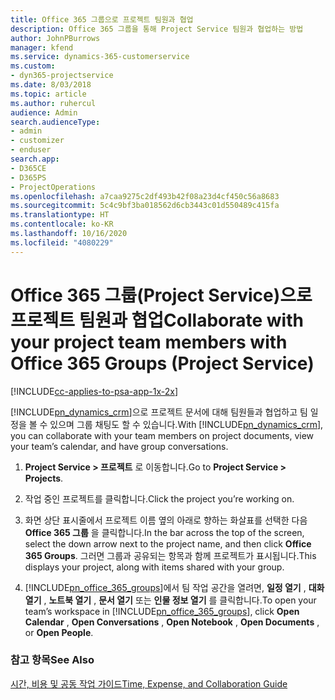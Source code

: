```yaml
---
title: Office 365 그룹으로 프로젝트 팀원과 협업
description: Office 365 그룹을 통해 Project Service 팀원과 협업하는 방법
author: JohnPBurrows
manager: kfend
ms.service: dynamics-365-customerservice
ms.custom:
- dyn365-projectservice
ms.date: 8/03/2018
ms.topic: article
ms.author: ruhercul
audience: Admin
search.audienceType:
- admin
- customizer
- enduser
search.app:
- D365CE
- D365PS
- ProjectOperations
ms.openlocfilehash: a7caa9275c2df493b42f08a23d4cf450c56a8683
ms.sourcegitcommit: 5c4c9bf3ba018562d6cb3443c01d550489c415fa
ms.translationtype: HT
ms.contentlocale: ko-KR
ms.lasthandoff: 10/16/2020
ms.locfileid: "4080229"
---
```

# <a name="collaborate-with-your-project-team-members-with-office-365-groups-project-service"></a><span data-ttu-id="eae66-103">Office 365 그룹(Project Service)으로 프로젝트 팀원과 협업</span><span class="sxs-lookup"><span data-stu-id="eae66-103">Collaborate with your project team members with Office 365 Groups (Project Service)</span></span>

[!INCLUDE[cc-applies-to-psa-app-1x-2x](../includes/cc-applies-to-psa-app-1x-2x.md)]

<span data-ttu-id="eae66-104">[!INCLUDE[pn_dynamics_crm](../includes/pn-dynamics-crm.md)]으로 프로젝트 문서에 대해 팀원들과 협업하고 팀 일정을 볼 수 있으며 그룹 채팅도 할 수 있습니다.</span><span class="sxs-lookup"><span data-stu-id="eae66-104">With [!INCLUDE[pn_dynamics_crm](../includes/pn-dynamics-crm.md)], you can collaborate with your team members on project documents, view your team’s calendar, and have group conversations.</span></span>  
  
1. <span data-ttu-id="eae66-105">**Project Service > 프로젝트** 로 이동합니다.</span><span class="sxs-lookup"><span data-stu-id="eae66-105">Go to **Project Service > Projects**.</span></span>  
  
2. <span data-ttu-id="eae66-106">작업 중인 프로젝트를 클릭합니다.</span><span class="sxs-lookup"><span data-stu-id="eae66-106">Click the project you’re working on.</span></span>  
  
3. <span data-ttu-id="eae66-107">화면 상단 표시줄에서 프로젝트 이름 옆의 아래로 향하는 화살표를 선택한 다음 **Office 365 그룹** 을 클릭합니다.</span><span class="sxs-lookup"><span data-stu-id="eae66-107">In the bar across the top of the screen, select the down arrow next to the project name, and then click **Office 365 Groups**.</span></span> <span data-ttu-id="eae66-108">그러면 그룹과 공유되는 항목과 함께 프로젝트가 표시됩니다.</span><span class="sxs-lookup"><span data-stu-id="eae66-108">This displays your project, along with items shared with your group.</span></span>  
  
4. <span data-ttu-id="eae66-109">[!INCLUDE[pn_office_365_groups](../includes/pn-office-365-groups.md)]에서 팀 작업 공간을 열려면, **일정 열기** , **대화 열기** , **노트북 열기** , **문서 열기** 또는 **인물 정보 열기** 를 클릭합니다.</span><span class="sxs-lookup"><span data-stu-id="eae66-109">To open your team’s workspace in [!INCLUDE[pn_office_365_groups](../includes/pn-office-365-groups.md)], click **Open Calendar** , **Open Conversations** , **Open Notebook** , **Open Documents** , or **Open People**.</span></span>  
  
### <a name="see-also"></a><span data-ttu-id="eae66-110">참고 항목</span><span class="sxs-lookup"><span data-stu-id="eae66-110">See Also</span></span>  
 [<span data-ttu-id="eae66-111">시간, 비용 및 공동 작업 가이드</span><span class="sxs-lookup"><span data-stu-id="eae66-111">Time, Expense, and Collaboration Guide</span></span>](../psa/time-expense-collaboration-guide.md)
